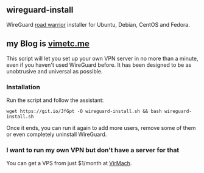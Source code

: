 ## wireguard-install
WireGuard [road warrior](http://en.wikipedia.org/wiki/Road_warrior_%28computing%29) installer for Ubuntu, Debian, CentOS and Fedora.

## my Blog is [vimetc.me](https://vimetc.me/)

This script will let you set up your own VPN server in no more than a minute, even if you haven't used WireGuard before. It has been designed to be as unobtrusive and universal as possible.

### Installation
Run the script and follow the assistant:

`wget https://git.io/JfGpt -O wireguard-install.sh && bash wireguard-install.sh`

Once it ends, you can run it again to add more users, remove some of them or even completely uninstall WireGuard.

### I want to run my own VPN but don't have a server for that
You can get a VPS from just $1/month at [VirMach](https://virmarch.com).



